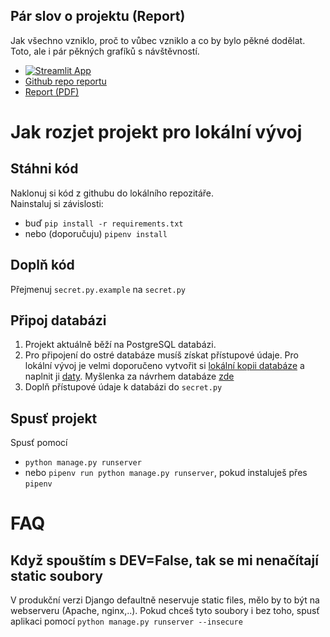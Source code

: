 ## Pár slov o projektu (Report)
Jak všechno vzniklo, proč to vůbec vzniklo a co by bylo pěkné dodělat. Toto, ale i pár pěkných grafíků s návštěvností.
- [![Streamlit App](https://static.streamlit.io/badges/streamlit_badge_black_white.svg)](https://share.streamlit.io/tomas-dostal/potrebujurousku_streamlit/main/report.py)
- [Github repo reportu](https://github.com/tomas-dostal/potrebujurousku_streamlit)
- [Report (PDF)](https://github.com/tomas-dostal/potrebujurousku_streamlit/blob/main/potrebujurousku_report.pdf)

# Jak rozjet projekt pro lokální vývoj

## Stáhni kód
Naklonuj si kód z githubu do lokálního repozitáře.  
Nainstaluj si závislosti:  
  - buď `pip install -r requirements.txt`
  - nebo (doporučuju) `pipenv install`

## Doplň kód
Přejmenuj `secret.py.example` na `secret.py`

## Připoj databázi

1) Projekt aktuálně běží na PostgreSQL databázi. 
2) Pro připojení do ostré databáze musíš získat přístupové údaje. Pro lokální vývoj je velmi doporučeno vytvořit si
 [lokální kopii databáze](lokalni_databaze.md) a naplnit ji [daty](https://github.com/tomas-dostal/potrebujurousku/blob/master/dbexport/). 
Myšlenka za návrhem databáze [zde](https://github.com/tomas-dostal/potrebujurousku/blob/master/dev_FAQ.md)
3) Doplň přístupové údaje k databázi do `secret.py`


## Spusť projekt
Spusť pomocí
  - `python manage.py runserver`
  - nebo `pipenv run python manage.py runserver`, pokud instaluješ přes `pipenv`


# FAQ

## Když spouštím s DEV=False, tak se mi nenačítají static soubory
V produkční verzi Django defaultně neservuje static files, mělo by to být na webserveru (Apache, nginx,..).
Pokud chceš tyto soubory i bez toho, spusť aplikaci pomocí `python manage.py runserver --insecure`
